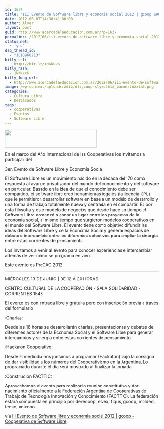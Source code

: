 ```yaml
---
id: 1637
title: 'III Evento de Software libre y economia social 2012 | gcoop &#8211; Cooperativa de Software Libre'
date: 2012-06-07T14:38:41+00:00
author: Alvar
layout: post
guid: http://www.acercadelaeducacion.com.ar/?p=1637
permalink: /2012/06/iii-evento-de-software-libre-y-economia-social-2012-gcoop-cooperativa-de-software-libre/
status_net:
  - 'yes'
dsq_thread_id:
  - "1818968213"
bitly_url:
  - http://bit.ly/1NKkkxK
bitly_hash:
  - 1NKkkxK
bitly_long_url:
  - http://www.acercadelaeducacion.com.ar/2012/06/iii-evento-de-software-libre-y-economia-social-2012-gcoop-cooperativa-de-software-libre/
image: /wp-content/uploads/2012/05/gcoop-slyes2012_banner702x135.png
categories:
  - Cultura Libre
  - Destacados
tags:
  - cooperativas
  - Eventos
  - Software Libre
---
```

<a href="http://www.acercadelaeducacion.com.ar/wp-content/uploads/2012/05/gcoop-slyes2012_banner702x135.png"><img class="aligncenter size-medium wp-image-1624" title="gcoop-slyes2012_banner702x135" src="http://www.acercadelaeducacion.com.ar/wp-content/uploads/2012/05/gcoop-slyes2012_banner702x135-300x57.png" alt="" width="300" height="57" /></a>

En el marco del Año Internacional de las Cooperativas los invitamos a participar del

3er. Evento de Software Libre y Economía Social

El Software Libre es un movimiento nacido en la década del '70 como respuesta al avance privatizador del mundo del conocimiento y del software en particular. Basado en la idea de que el conocimiento debe ser compartido, el software libre creó herramientas legales (la licencia GPL) que le permitieron desarrollar software en base a un modelo de desarrollo y una forma de trabajo totalmente nueva y centrada en el compartir. Es por esta filosofía y este modelo de negocios que desde hace un tiempo el Software Libre comenzó a ganar un lugar entre los proyectos de la economía social, al mismo tiempo que surgieron modelos cooperativos en el mundo del Software Libre. El evento tiene como objetivo difundir las ideas del Software Libre y de la Economía Social y generar espacios de debate e intercambio entre los diferentes colectivos para ampliar la sinergia entre estas corrientes de pensamiento.

Los invitamos a venir al evento para conocer experiencias e intercambiar además de ver cómo se programa en vivo.

Este evento es PreCAC 2012

------------------------------------------------------------------------------------------------------------------------------------------------------------------

MIÉRCOLES 13 DE JUNIO | DE 12 A 20 HORAS

CENTRO CULTURAL DE LA COOPERACIÓN - SALA SOLIDARIDAD - CORRIENTES 1543

El evento es con entrada libre y gratuita pero con inscripción previa a través del formulario

:Charlas:

Desde las 16 horas se desarrollarán charlas, presentaciones y debates de diferentes actores de la Economía Social y el Software Libre para generar intercambios y sinergia entre estas corrientes de pensamiento.

:Hackaton Cooperativo:

Desde el mediodía nos juntamos a programar (Hackaton) bajo la consigna de dar visibilidad a los números del Cooperativismo en la Argentina. Lo programado durante el día será mostrado al finalizar la jornada

:Constitución FACTTIC:

Aprovechamos el evento para realizar la reunión constitutiva y dar nacimiento oficialmente a la Federación Argentina de Cooperativas de Trabajo de Tecnología Innovación y Conocimiento (FACTTIC). La federación estará compuesta en principio por devecoop, elvex, fiqus, gcoop, moldeo, tecso, unixono

vía <a href="http://www.gcoop.coop/sles-2012">III Evento de Software libre y economia social 2012 | gcoop - Cooperativa de Software Libre</a>.